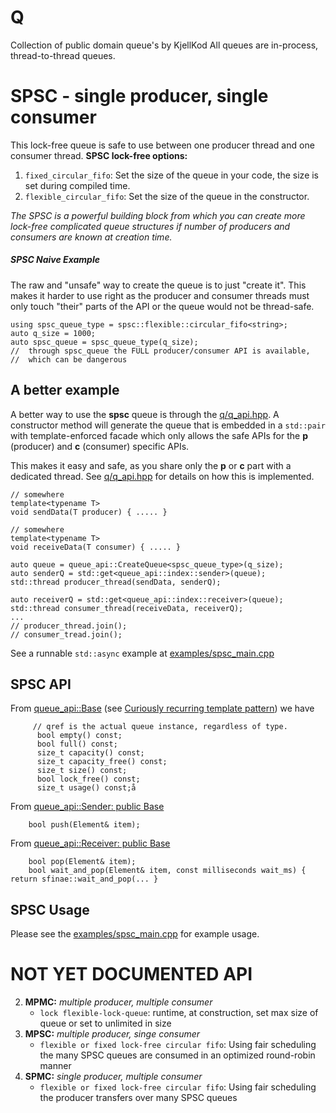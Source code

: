 # Q
Collection of public domain queue's by KjellKod
All queues are in-process, thread-to-thread queues. 

# SPSC - **single producer, single consumer**

This lock-free queue is safe to use between one producer thread and one consumer thread. 
**SPSC lock-free options:**
1. `fixed_circular_fifo`: Set the size of the queue in your code, the size is set during compiled time.
1. `flexible_circular_fifo`: Set the size of the queue in the constructor.

_The SPSC is a powerful building block from which you can create more lock-free complicated queue structures if number of producers and consumers are known at creation time._ 

##### SPSC Naive Example

The raw and "unsafe" way to create the queue is to just "create it".  This makes it harder to use right as the producer and consumer threads  must only touch "their" parts of the API or the queue would not be thread-safe. 
```
using spsc_queue_type = spsc::flexible::circular_fifo<string>;
auto q_size = 1000;
auto spsc_queue = spsc_queue_type(q_size); 
//  through spsc_queue the FULL producer/consumer API is available, 
//  which can be dangerous
```

## A better example
A better way to use the **spsc** queue is through the [q/q_api.hpp](src/q/q_api.hpp). A constructor method will generate the queue that is embedded in a `std::pair` with template-enforced facade which only allows the safe APIs for the **p** (producer) and **c** (consumer) specific APIs. 

This makes it easy and safe, as you share only the **p** or **c** part with a dedicated thread. See [q/q_api.hpp](src/q/q_api.hpp) for details on how this is implemented. 

```
// somewhere
template<typename T>
void sendData(T producer) { ..... }

// somewhere
template<typename T>
void receiveData(T consumer) { ..... }

auto queue = queue_api::CreateQueue<spsc_queue_type>(q_size);
auto senderQ = std::get<queue_api::index::sender>(queue);
std::thread producer_thread(sendData, senderQ);

auto receiverQ = std::get<queue_api::index::receiver>(queue);
std::thread consumer_thread(receiveData, receiverQ);
...
// producer_thread.join();
// consumer_tread.join();
```
See a runnable `std::async` example at [examples/spsc_main.cpp](examples/spsc_main.cpp)


## SPSC API
From [queue_api::Base<QType>](src/q/q_api.hpp) (see [Curiously recurring template pattern](https://en.wikipedia.org/wiki/Curiously_recurring_template_pattern)) we have 
```
     // qref is the actual queue instance, regardless of type. 
      bool empty() const;
      bool full() const;
      size_t capacity() const;
      size_t capacity_free() const;
      size_t size() const;
      bool lock_free() const;
      size_t usage() const;å
```

From [queue_api::Sender: public Base<QType>](https://github.com/KjellKod/Q/blob/master/src/q/q_api.hpp#L79)
    
```
    bool push(Element& item);
```

From [queue_api::Receiver: public Base<QType>](https://github.com/KjellKod/Q/blob/master/src/q/q_api.hpp#L137)
    
```
    bool pop(Element& item);
    bool wait_and_pop(Element& item, const milliseconds wait_ms) { return sfinae::wait_and_pop(... }
```

## SPSC Usage
Please see the [examples/spsc_main.cpp](examples/spsc_main.cpp) for example usage. 


# NOT YET DOCUMENTED API

2. **MPMC:** *multiple producer, multiple consumer*
    - `lock flexible-lock-queue`: runtime, at construction, set max size of queue or set to unlimited in size
3. **MPSC:** *multiple producer, singe consumer*
    - `flexible or fixed lock-free circular fifo`: Using fair scheduling the many SPSC queues are consumed in an optimized round-robin manner
4. **SPMC:** *single producer, multiple consumer*
    - `flexible or fixed lock-free circular fifo`: Using fair scheduling the producer transfers over many SPSC queues







